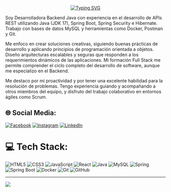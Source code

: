 <p align="center">
  <a href="https://git.io/typing-svg">
    <img src="https://readme-typing-svg.demolab.com?font=Fira+Code&weight=500&pause=1000&color=F75324&background=000000FF&vCenter=true&center=true&width=600&height=80&lines=System.out.println(%22My+name+is+Sofia+%F0%9F%91%8B%22);" alt="Typing SVG" />
  </a>
</p>




Soy Desarrolladora Backend Java con experiencia en el desarrollo de APIs REST utilizando Java (JDK 17), Spring Boot, Spring Security e Hibernate. Trabajo con bases de datos MySQL y herramientas como Docker, Postman y Git.

Me enfoco en crear soluciones creativas, siguiendo buenas prácticas de desarrollo y aplicando principios de programación orientada a objetos. Diseño arquitecturas escalables y seguras que responden a los requerimientos dinámicos de las aplicaciones. Mi formación Full Stack me permite comprender el ciclo completo del desarrollo de software, aunque me especializo en el Backend.

Me destaco por mi proactividad y por tener una excelente habilidad para la resolución de problemas. Tengo experiencia guiando y acompañando a otros miembros del equipo, y disfruto del trabajo colaborativo en entornos ágiles como Scrum.


## 🌐 Social Media:
[![Facebook](https://img.shields.io/badge/Facebook-%231877F2.svg?style=for-the-badge&logo=Facebook&logoColor=white)](https://www.facebook.com/creacionesbrunilaMarketing)
[![Instagram](https://img.shields.io/badge/Instagram-%23E4405F.svg?style=for-the-badge&logo=Instagram&logoColor=white)](https://www.instagram.com/creaciones_brunila/)
[![LinkedIn](https://img.shields.io/badge/LinkedIn-%230077B5.svg?style=for-the-badge&logo=linkedin&logoColor=white)](https://www.linkedin.com/in/creacionesbrunila/)



# 💻 Tech Stack:

![HTML5](https://img.shields.io/badge/html5-%23E34F26.svg?style=for-the-badge&logo=html5&logoColor=white)
![CSS3](https://img.shields.io/badge/css3-%231572B6.svg?style=for-the-badge&logo=css3&logoColor=white)
![JavaScript](https://img.shields.io/badge/javascript-%23323330.svg?style=for-the-badge&logo=javascript&logoColor=%23F7DF1E)
![React](https://img.shields.io/badge/react-%2320232a.svg?style=for-the-badge&logo=react&logoColor=%2361DAFB)
![Java](https://img.shields.io/badge/java-%23ED8B00.svg?style=for-the-badge&logo=openjdk&logoColor=white)
![MySQL](https://img.shields.io/badge/mysql-%2300000f.svg?style=for-the-badge&logo=mysql&logoColor=white)
![Spring](https://img.shields.io/badge/spring-%236DB33F.svg?style=for-the-badge&logo=spring&logoColor=white)
![Spring Boot](https://img.shields.io/badge/Spring%20Boot-%236DB33F.svg?style=for-the-badge&logo=springboot&logoColor=white)
![Docker](https://img.shields.io/badge/Docker-%232496ED.svg?style=for-the-badge&logo=docker&logoColor=white)
![Git](https://img.shields.io/badge/Git-%23F1502F.svg?style=for-the-badge&logo=git&logoColor=white)
![GitHub](https://img.shields.io/badge/GitHub-%23121011.svg?style=for-the-badge&logo=github&logoColor=white)


---
[![](https://visitcount.itsvg.in/api?id=sofia1988&icon=0&color=0)](https://visitcount.itsvg.in)

<!-- Proudly created with GPRM ( https://gprm.itsvg.in ) -->



